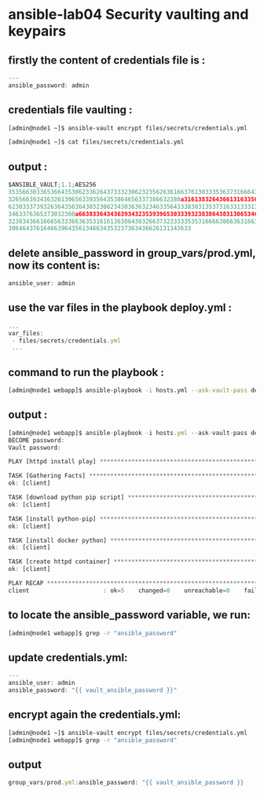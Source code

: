 # ansible-lab04 Security vaulting and keypairs  


## firstly the content of credentials file is :

```javascript
---
ansible_password: admin
```

## credentials file vaulting :
 
``` bash
[admin@node1 ~]$ ansible-vault encrypt files/secrets/credentials.yml
```

``` bash
[admin@node1 ~]$ cat files/secrets/credentials.yml
```

## output :
```javascript
$ANSIBLE_VAULT;1.1;AES256
35356630336536643530623362643733323062323562636166376130333536373166643239353663
3265663934363261306563393564353864656337386632380a316138326436613163356561623765
62303337393263643563643032306234303636323463356433383031353731633133313562333365
3463376365373032360a663833643436393432353939653033393238386438313065346266366532
32383436616665633366363531616136306438326637323333353531666638663631663933396438
3064643761646639643561346634353237363436626131343633
```
## delete ansible_password in group_vars/prod.yml, now its content is:


```javascript
ansible_user: admin
```

## use the var files in the playbook deploy.yml :
```javascript
...
var_files:
 - files/secrets/credentials.yml
 ...
```

## command to run the playbook :
``` bash
[admin@node1 webapp]$ ansible-playbook -i hosts.yml --ask-vault-pass deploy.yml
```
## output :

```javascript
[admin@node1 webapp]$ ansible-playbook -i hosts.yml --ask-vault-pass deploy.yml 
BECOME password:
Vault password: 

PLAY [httpd install play] ******************************************************

TASK [Gathering Facts] *********************************************************
ok: [client]

TASK [download python pip script] **********************************************
ok: [client]

TASK [install python-pip] ******************************************************
ok: [client]

TASK [install docker python] ***************************************************
ok: [client]

TASK [create httpd container] **************************************************
ok: [client]

PLAY RECAP *********************************************************************
client                     : ok=5    changed=0    unreachable=0    failed=0    skipped=0    rescued=0    ignored=0   
```


## to locate the ansible_password variable, we run:

``` bash
[admin@node1 webapp]$ grep -r "ansible_password"
```

## update credentials.yml:


```javascript
---
ansible_user: admin
ansible_password: "{{ vault_ansible_password }}"
```
## encrypt again the credentials.yml:

``` bash
[admin@node1 ~]$ ansible-vault encrypt files/secrets/credentials.yml
[admin@node1 webapp]$ grep -r "ansible_password"
```

## output

```javascript
group_vars/prod.yml:ansible_password: "{{ vault_ansible_password }}
```



